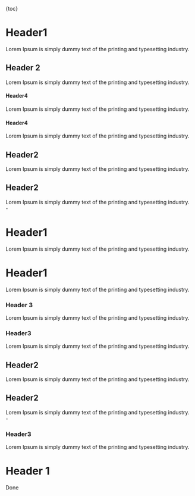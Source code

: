 {toc}

# Header1

Lorem Ipsum is simply dummy text of the printing and typesetting industry.

## Header 2

Lorem Ipsum is simply dummy text of the printing and typesetting industry.

#### Header4
Lorem Ipsum is simply dummy text of the printing and typesetting industry.
 
#### Header4
Lorem Ipsum is simply dummy text of the printing and typesetting industry.

## Header2
Lorem Ipsum is simply dummy text of the printing and typesetting industry. 

## Header2
Lorem Ipsum is simply dummy text of the printing and typesetting industry. - 	
# Header1

Lorem Ipsum is simply dummy text of the printing and typesetting industry.

# Header1

Lorem Ipsum is simply dummy text of the printing and typesetting industry.

### Header 3

Lorem Ipsum is simply dummy text of the printing and typesetting industry.  
### Header3
Lorem Ipsum is simply dummy text of the printing and typesetting industry.
 
## Header2
Lorem Ipsum is simply dummy text of the printing and typesetting industry. 

## Header2
Lorem Ipsum is simply dummy text of the printing and typesetting industry. - 

### Header3
Lorem Ipsum is simply dummy text of the printing and typesetting industry.
 
# Header 1
Done